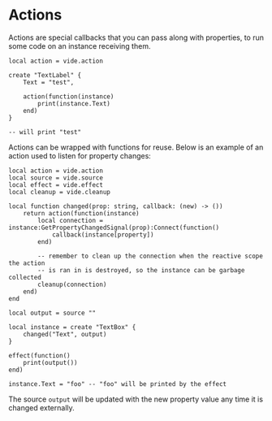 # Actions

Actions are special callbacks that you can pass along with properties,
to run some code on an instance receiving them.

```luau
local action = vide.action

create "TextLabel" {
    Text = "test",

    action(function(instance)
        print(instance.Text)
    end)
}

-- will print "test"
```

Actions can be wrapped with functions for reuse. Below is an example of an
action used to listen for property changes:

```luau
local action = vide.action
local source = vide.source
local effect = vide.effect
local cleanup = vide.cleanup

local function changed(prop: string, callback: (new) -> ())
    return action(function(instance)
        local connection = instance:GetPropertyChangedSignal(prop):Connect(function()
            callback(instance[property])
        end)

        -- remember to clean up the connection when the reactive scope the action
        -- is ran in is destroyed, so the instance can be garbage collected
        cleanup(connection)
    end)
end

local output = source ""

local instance = create "TextBox" {
    changed("Text", output)
}

effect(function()
    print(output())
end)

instance.Text = "foo" -- "foo" will be printed by the effect
```

The source `output` will be updated with the new property value any time it is
changed externally.
